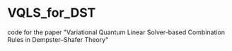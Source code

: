 # VQLS_for_DST
code for the paper "Variational Quantum Linear Solver-based Combination Rules in Dempster–Shafer Theory"
